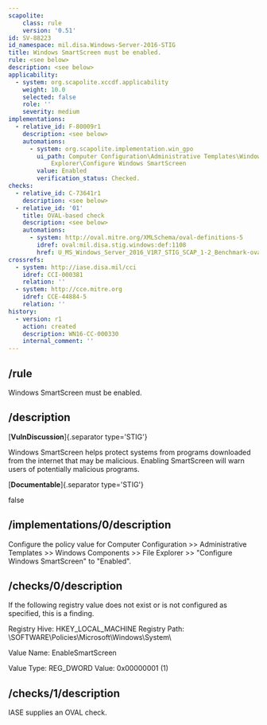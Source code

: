 ```yaml
---
scapolite:
    class: rule
    version: '0.51'
id: SV-88223
id_namespace: mil.disa.Windows-Server-2016-STIG
title: Windows SmartScreen must be enabled.
rule: <see below>
description: <see below>
applicability:
  - system: org.scapolite.xccdf.applicability
    weight: 10.0
    selected: false
    role: ''
    severity: medium
implementations:
  - relative_id: F-80009r1
    description: <see below>
    automations:
      - system: org.scapolite.implementation.win_gpo
        ui_path: Computer Configuration\Administrative Templates\Windows Components\File
            Explorer\Configure Windows SmartScreen
        value: Enabled
        verification_status: Checked.
checks:
  - relative_id: C-73641r1
    description: <see below>
  - relative_id: '01'
    title: OVAL-based check
    description: <see below>
    automations:
      - system: http://oval.mitre.org/XMLSchema/oval-definitions-5
        idref: oval:mil.disa.stig.windows:def:1108
        href: U_MS_Windows_Server_2016_V1R7_STIG_SCAP_1-2_Benchmark-oval.xml
crossrefs:
  - system: http://iase.disa.mil/cci
    idref: CCI-000381
    relation: ''
  - system: http://cce.mitre.org
    idref: CCE-44884-5
    relation: ''
history:
  - version: r1
    action: created
    description: WN16-CC-000330
    internal_comment: ''
---
```



## /rule

Windows SmartScreen must be enabled.

## /description

[**VulnDiscussion**]{.separator type='STIG'}

Windows SmartScreen helps protect systems from programs downloaded from the internet that may be malicious. Enabling SmartScreen will warn users of potentially malicious programs.

[**Documentable**]{.separator type='STIG'}

false

## /implementations/0/description

Configure the policy value for Computer Configuration >> Administrative Templates >> Windows Components >> File Explorer >> "Configure Windows SmartScreen" to "Enabled".

## /checks/0/description

If the following registry value does not exist or is not configured as specified, this is a finding.

Registry Hive: HKEY_LOCAL_MACHINE
Registry Path: \SOFTWARE\Policies\Microsoft\Windows\System\

Value Name: EnableSmartScreen

Value Type: REG_DWORD
Value: 0x00000001 (1)

## /checks/1/description

IASE supplies an OVAL check.
